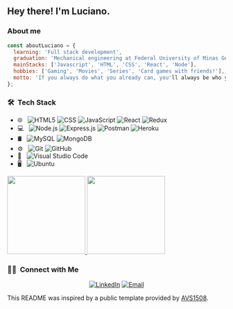 <h2> Hey there! I'm Luciano.</h2>

<h3> About me </h3>

```javascript
const aboutLuciano = {
  learning: 'Full stack development',
  graduation: 'Mechanical engineering at Federal University of Minas Gerais',
  mainStacks: ['Javascript', 'HTML', 'CSS', 'React', 'Node'],
  hobbies: ['Gaming', 'Movies', 'Series', 'Card games with friends!'],
  motto: 'If you always do what you already can, you'll always be who you already are',
};
```

<h3> 🛠 &nbsp;Tech Stack</h3>

- 🌐 &nbsp;
  ![HTML5](https://img.shields.io/badge/-HTML5-333333?style=flat&logo=HTML5)
  ![CSS](https://img.shields.io/badge/-CSS-333333?style=flat&logo=CSS3&logoColor=1572B6)
  ![JavaScript](https://img.shields.io/badge/-JavaScript-333333?style=flat&logo=javascript)
  ![React](https://img.shields.io/badge/-React-333333?style=flat&logo=react)
  ![Redux](https://img.shields.io/badge/-Redux-333333?style=flat&logo=redux)
- 💻 &nbsp;
  ![Node.js](https://img.shields.io/badge/-Node.js-333333?style=flat&logo=node.js)
  ![Express.js](https://img.shields.io/badge/-Express.js-333333?style=flat&logo=express.js)
  ![Postman](https://img.shields.io/badge/-Postman-333333?style=flat&logo=postman)
  ![Heroku](https://img.shields.io/badge/-Heroku-333333?style=flat&logo=heroku)
- 🛢 &nbsp;
  ![MySQL](https://img.shields.io/badge/-MySQL-333333?style=flat&logo=mysql)
  ![MongoDB](https://img.shields.io/badge/-MongoDB-333333?style=flat&logo=mongodb)
- ⚙️ &nbsp;
  ![Git](https://img.shields.io/badge/-Git-333333?style=flat&logo=git)
  ![GitHub](https://img.shields.io/badge/-GitHub-333333?style=flat&logo=github)
- 🔧 &nbsp;
  ![Visual Studio Code](https://img.shields.io/badge/-Visual%20Studio%20Code-333333?style=flat&logo=visual-studio-code&logoColor=007ACC)
- 🖥 &nbsp;
  ![Ubuntu](https://img.shields.io/badge/-Ubuntu-333333?style=flat&logo=ubuntu)

<a href="https://github.com/LucianoAAP">
  <img height="180em" src="https://github-readme-stats.vercel.app/api?username=LucianoAAP&theme=react&show_icons=true" />
  <img height="180em" src="https://github-readme-stats.vercel.app/api/top-langs/?username=LucianoAAP&theme=buefy&layout=compact" />
</a>

<br/>

<h3> 🤝🏻 &nbsp;Connect with Me </h3>

<p align="center">
<a href="https://www.linkedin.com/in/lucianoaap/"><img alt="LinkedIn" src="https://img.shields.io/badge/LinkedIn-Luciano%20Almeida-blue?style=flat-square&logo=linkedin"></a>
<a href="mailto:lucianoalmeidaap@gmail.com"><img alt="Email" src="https://img.shields.io/badge/Email-lucianoalmeidaap@gmail.com-blue?style=flat-square&logo=gmail"></a>
</p>

This README was inspired by a public template provided by [AVS1508](https://github.com/AVS1508).

<!--
**LucianoAAP/LucianoAAP** is a ✨ _special_ ✨ repository because its `README.md` (this file) appears on your GitHub profile.

Here are some ideas to get you started:

- 🔭 I’m currently working on ...
- 🌱 I’m currently learning ...
- 👯 I’m looking to collaborate on ...
- 🤔 I’m looking for help with ...
- 💬 Ask me about ...
- 📫 How to reach me: ...
- 😄 Pronouns: ...
- ⚡ Fun fact: ...
-->
